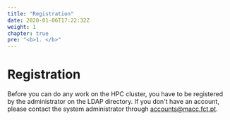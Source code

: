 ```yaml
---
title: "Registration"
date: 2020-01-06T17:22:32Z
weight: 1
chapter: true
pre: "<b>1. </b>"
---
```


# Registration
Before you can do any work on the HPC cluster, you have to be registered by the administrator on the LDAP directory. If you don't have an account, please contact the system administrator through [accounts@macc.fct.pt](mailto:accounts@macc.fct.pt).







